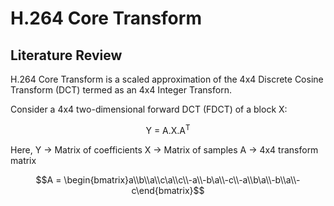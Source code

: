 # H.264 Core Transform

## Literature Review
H.264 Core Transform is a scaled approximation of the 4x4 Discrete Cosine Transform (DCT) termed as an 4x4 Integer Transforn.

Consider a 4x4 two-dimensional forward DCT (FDCT) of a block X:
<p style="text-align:center;">Y = A.X.A<sup>T</sup></p>

Here,
Y -> Matrix of coefficients
X -> Matrix of samples
A -> 4x4 transform matrix


```math
A = \begin{bmatrix}a\\b\\a\\c\a\\c\\-a\\-b\a\\-c\\-a\\b\a\\-b\\a\\-c\end{bmatrix}
``` 
